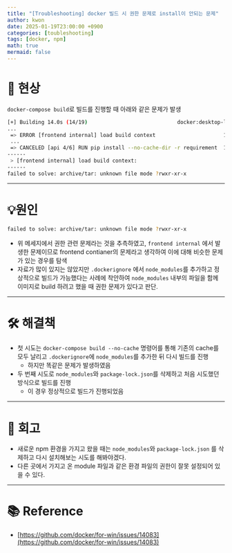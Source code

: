 ```yaml
---
title: "[Troubleshooting] docker 빌드 시 권한 문제로 install이 안되는 문제"
author: kwon
date: 2025-01-19T23:00:00 +0900
categories: [toubleshooting]
tags: [docker, npm]
math: true
mermaid: false
---
```


# 🚫 현상

`docker-compose build`로 빌드를 진행할 때 아래와 같은 문제가 발생

```bash
[+] Building 14.0s (14/19)                             docker:desktop-linux
...
 => ERROR [frontend internal] load build context                      12.7s 
 ...
 => CANCELED [api 4/6] RUN pip install --no-cache-dir -r requirement  12.5s
------
 > [frontend internal] load build context:
------
failed to solve: archive/tar: unknown file mode ?rwxr-xr-x
```
---

# 💡원인

```bash
failed to solve: archive/tar: unknown file mode ?rwxr-xr-x
```

- 위 메세지에서 권한 관련 문제라는 것을 추측하였고, `frontend internal` 에서 발생한 문제이므로 frontend contianer의 문제라고 생각하여 이에 대해 비슷한 문제가 있는 경우를 탐색
- 자료가 많이 있지는 않았지만 `.dockerignore` 에서 `node_modules`를 추가하고 정상적으로 빌드가 가능했다는 사례에 착안하여 `node_modules` 내부의 파일을 함께 이미지로 build 하려고 했을 때 권한 문제가 있다고 판단.
---

# 🛠 해결책

- 첫 시도는 `docker-compose build --no-cache` 명령어를 통해 기존의 cache를 모두 날리고 `.dockerignore`에 `node_modules`를 추가한 뒤 다시 빌드를 진행
    - 하지만 똑같은 문제가 발생하였음
- 두 번째 시도로 `node_modules`와 `package-lock.json`를 삭제하고 처음 시도했던 방식으로 빌드를 진행
    - 이 경우 정상적으로 빌드가 진행되었음
---

# 🤔 회고

- 새로운 npm 환경을 가지고 왔을 때는 `node_modules`와 `package-lock.json` 를 삭제하고 다시 설치해보는 시도를 해봐야겠다.
- 다른 곳에서 가지고 온 module 파일과 같은 환경 파일의 권한이 잘못 설정되어 있을 수 있다.

---
# 📚 Reference

- [https://github.com/docker/for-win/issues/14083](https://github.com/docker/for-win/issues/14083)